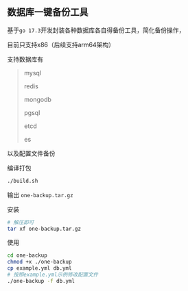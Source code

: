 ## 数据库一键备份工具

基于`go 17.3`开发封装各种数据库各自得备份工具，简化备份操作，

目前只支持x86（后续支持arm64架构）

支持数据库有

>mysql
>
>redis
>
>mongodb
>
>pgsql
>
>etcd
>
>es

以及配置文件备份



编译打包

```bash
./build.sh
```

输出 `one-backup.tar.gz`

安装

```bash
# 解压即可
tar xf one-backup.tar.gz
```

使用

```bash
cd one-backup
chmod +x ./one-backup
cp example.yml db.yml
# 按照example.yml示例修改配置文件
./one-backup -f db.yml
```

